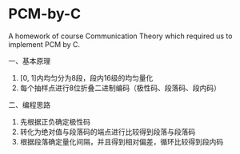 # PCM-by-C
A homework of course Communication Theory which required us to implement PCM by C. 

一、基本原理
1. [0, 1]内均匀分为8段，段内16级的均匀量化
2. 每个抽样点进行8位折叠二进制编码（极性码、段落码、段内码）

二、编程思路
1. 先根据正负确定极性码
2. 转化为绝对值与段落码的端点进行比较得到段落与段落码
3. 根据段落确定量化间隔，并且得到相对偏差，循环比较得到段内码
